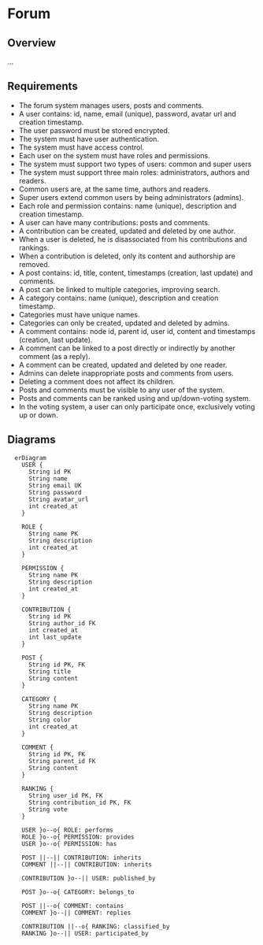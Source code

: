 # Forum

## Overview

...

## Requirements

- The forum system manages users, posts and comments.
- A user contains: id, name, email (unique), password, avatar url and creation timestamp.
- The user password must be stored encrypted.
- The system must have user authentication.
- The system must have access control.
- Each user on the system must have roles and permissions.
- The system must support two types of users: common and super users
- The system must support three main roles: administrators, authors and readers.
- Common users are, at the same time, authors and readers.
- Super users extend common users by being administrators (admins).
- Each role and permission contains: name (unique), description and creation timestamp.
- A user can have many contributions: posts and comments.
- A contribution can be created, updated and deleted by one author.
- When a user is deleted, he is disassociated from his contributions and rankings.
- When a contribution is deleted, only its content and authorship are removed.
- A post contains: id, title, content, timestamps (creation, last update) and comments.
- A post can be linked to multiple categories, improving search.
- A category contains: name (unique), description and creation timestamp.
- Categories must have unique names.
- Categories can only be created, updated and deleted by admins.
- A comment contains: node id, parent id, user id, content and timestamps (creation, last update).
- A comment can be linked to a post directly or indirectly by another comment (as a reply).
- A comment can be created, updated and deleted by one reader.
- Admins can delete inappropriate posts and comments from users.
- Deleting a comment does not affect its children.
- Posts and comments must be visible to any user of the system.
- Posts and comments can be ranked using and up/down-voting system.
- In the voting system, a user can only participate once, exclusively voting up or down.

## Diagrams

```mermaid
  erDiagram
    USER {
      String id PK
      String name
      String email UK
      String password
      String avatar_url
      int created_at
    }

    ROLE {
      String name PK
      String description
      int created_at
    }

    PERMISSION {
      String name PK
      String description
      int created_at
    }

    CONTRIBUTION {
      String id PK
      String author_id FK
      int created_at
      int last_update
    }

    POST {
      String id PK, FK
      String title
      String content
    }

    CATEGORY {
      String name PK
      String description
      String color
      int created_at
    }

    COMMENT {
      String id PK, FK
      String parent_id FK
      String content
    }

    RANKING {
      String user_id PK, FK
      String contribution_id PK, FK
      String vote
    }

    USER }o--o{ ROLE: performs
    ROLE }o--o{ PERMISSION: provides
    USER }o--o{ PERMISSION: has

    POST ||--|| CONTRIBUTION: inherits
    COMMENT ||--|| CONTRIBUTION: inherits

    CONTRIBUTION }o--|| USER: published_by

    POST }o--o{ CATEGORY: belongs_to

    POST ||--o{ COMMENT: contains
    COMMENT }o--|| COMMENT: replies

    CONTRIBUTION ||--o{ RANKING: classified_by
    RANKING }o--|| USER: participated_by
```
